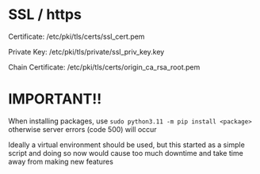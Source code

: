# SSL / https
Certificate: /etc/pki/tls/certs/ssl_cert.pem

Private Key: /etc/pki/tls/private/ssl_priv_key.key

Chain Certificate: /etc/pki/tls/certs/origin_ca_rsa_root.pem



# IMPORTANT!!
When installing packages, use `sudo python3.11 -m pip install <package>` otherwise server errors (code 500) will occur

Ideally a virtual environment should be used, but this started as a simple script and doing so now would cause too much downtime
and take time away from making new features